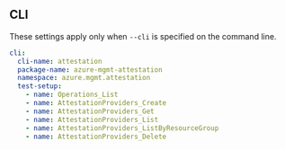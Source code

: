 ## CLI

These settings apply only when `--cli` is specified on the command line.

``` yaml $(cli)
cli:
  cli-name: attestation
  package-name: azure-mgmt-attestation
  namespace: azure.mgmt.attestation
  test-setup:
    - name: Operations_List
    - name: AttestationProviders_Create
    - name: AttestationProviders_Get
    - name: AttestationProviders_List
    - name: AttestationProviders_ListByResourceGroup
    - name: AttestationProviders_Delete
```
